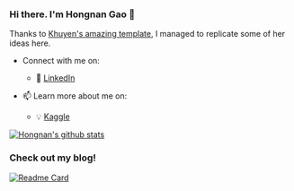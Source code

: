 <!-- Please don't remove this: Grab your social icons from https://github.com/carlsednaoui/gitsocial -->

### Hi there. I'm Hongnan Gao 👋

Thanks to [Khuyen's amazing template](https://github.com/khuyentran1401/khuyentran1401), I managed to replicate some of her ideas here.

<!--
**reigHns92/reigHns92** is a ✨ _special_ ✨ repository because its `README.md` (this file) appears on your GitHub profile.
-->


- Connect with me on:
  - :office: [LinkedIn](https://www.linkedin.com/feed/)

- 📫 Learn more about me on:  
  - :bulb: [Kaggle](https://www.kaggle.com/reighns)

  
[![Hongnan's github stats](https://github-readme-stats.vercel.app/api?username=reigHns92&count_private=true&show_icons=true&theme=radical&hide_rank=false)](https://github.com/anuraghazra/github-readme-stats)


### Check out my blog!

[![Readme Card](https://github-readme-stats.vercel.app/api/pin/?username=reigHns92&repo=reighns-ml-blog)](https://reighns92.github.io/reighns-ml-blog/)
